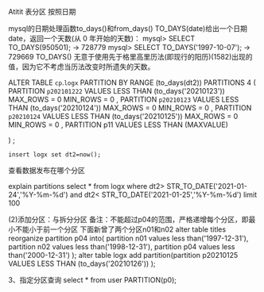 Atitit 表分区 按照日期

mysql的日期处理函数to_days()和from_days()
TO_DAYS(date)给出一个日期  date，返回一个天数(从 0 年开始的天数)：
mysql> SELECT TO_DAYS(950501); -> 728779 mysql> SELECT TO_DAYS('1997-10-07'); -> 729669
TO_DAYS() 无意于使用先于格里高里历法(即现行的阳历)(1582)出现的值，因为它不考虑当历法改变时所遗失的天数。



ALTER TABLE `cp`.`logx` PARTITION BY RANGE (to_days(dt2))
PARTITIONS 4
(
PARTITION `p202101222` VALUES LESS THAN (to_days('20210123')) MAX_ROWS = 0 MIN_ROWS = 0 ,
PARTITION `p20210123` VALUES LESS THAN (to_days('20210124')) MAX_ROWS = 0 MIN_ROWS = 0 ,
PARTITION `p20210124` VALUES LESS THAN (to_days('20210125')) MAX_ROWS = 0 MIN_ROWS = 0 ,
  PARTITION p11 VALUES LESS THAN (MAXVALUE) 

)
;

	insert logx set dt2=now();   

查看数据发布在哪个分区

 explain partitions 		select * from  logx  where dt2> STR_TO_DATE('2021-01-24','%Y-%m-%d') and  dt2< STR_TO_DATE('2021-01-25','%Y-%m-%d')   limit 100
		
(2)添加分区：与拆分分区
备注：不能超过p04的范围，严格递增每个分区，即最小不能小于前一个分区
下面新曾了两个分区n01和n02
 alter table titles
 reorganize partition p04 into(
 partition n01 values less than('1997-12-31'),
 partition n02 values less than('1998-12-31'),
 partition p04 values less than('2000-12-31')
 );
alter table logx add partition(partition p20210125  VALUES   LESS THAN (to_days('20210126'))   );



3、指定分区查询
select * from user PARTITION(p0);
